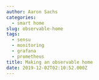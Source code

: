 ```yaml
---
author: Aaron Sachs
categories:
  - smart home
slug: observable-home
tags:
  - sensu
  - monitoring
  - grafana
  - prometheus
title: Making an observable home
date: 2019-12-02T02:10:52.000Z
---
```


